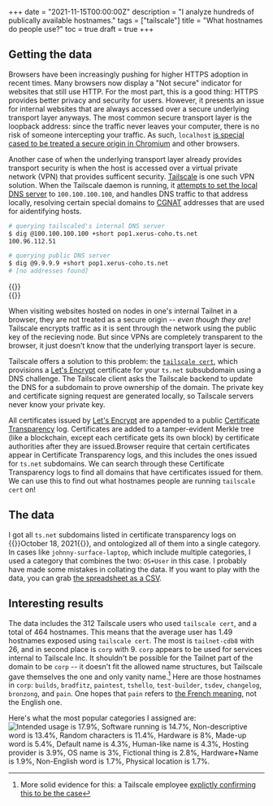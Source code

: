+++
date = "2021-11-15T00:00:00Z"
description = "I analyze hundreds of publically available hostnames."
tags = ["tailscale"]
title = "What hostnames do people use?"
toc = true
draft = true
+++

## Getting the data

Browsers have been increasingly pushing for higher HTTPS adoption in recent times. Many browsers now display a "Not secure" indicator for websites that still use HTTP. For the most part, this is a good thing: HTTPS provides better privacy and security for users. However, it presents an issue for internal websites that are always accessed over a secure underlying transport layer anyways. The most common secure transport layer is the loopback address: since the traffic never leaves your computer, there is no risk of someone intercepting your traffic. As such, `localhost` [is special cased to be treated a secure origin in Chromium](https://www.chromium.org/Home/chromium-security/prefer-secure-origins-for-powerful-new-features#TOC-Definitions-) and other browsers.

Another case of when the underlying transport layer already provides transport security is when the host is accessed over a virtual private network (VPN) that provides sufficent security. [Tailscale](https://tailscale.com/) is one such VPN solution. When the Tailscale daemon is running, it [attempts to set the local DNS server](https://tailscale.com/blog/sisyphean-dns-client-linux/) to `100.100.100.100`, and handles DNS traffic to that address locally, resolving certain special domains to [CGNAT](https://en.wikipedia.org/wiki/Carrier-grade_NAT) addresses that are used for aidentifying hosts.

```bash
# querying tailscaled's internal DNS server
$ dig @100.100.100.100 +short pop1.xerus-coho.ts.net
100.96.112.51

# querying public DNS server
$ dig @9.9.9.9 +short pop1.xerus-coho.ts.net
# [no addresses found]
```
{{<rawhtml>}}<br>{{</rawhtml>}}

When visiting websites hosted on nodes in one's internal Tailnet in a browser, they are not treated as a secure origin -- *even though they are*! Tailscale encrypts traffic as it is sent through the network using the public key of the recieving node. But since VPNs are completely transparent to the browser, it just doesn't know that the underlying transport layer is secure.

Tailscale offers a solution to this problem: the [`tailscale cert`](https://tailscale.com/kb/1153/enabling-https/), which provisions a [Let's Encrypt](https://letsencrypt.org/) certificate for your `ts.net` subsubdomain using a DNS challenge. The Tailscale client asks the Tailscale backend to update the DNS for a subdomain to prove ownership of the domain. The private key and certificate signing request are generated locally, so Tailscale servers never know your private key.

All certificates issued by [Let's Encrypt](https://letsencrypt.org/) are appended to a public [Certificate Transparency](https://certificate.transparency.dev/) log. Certificates are added to a tamper-evident Merkle tree (like a blockchain, except each certificate gets its own block) by certificate authorities after they are issued.Browser require that certain certificates appear in Certificate Transparency logs, and this includes the ones issued for `ts.net` subdomains. We can search through these Certificate Transparency logs to find all domains that have certificates issued for them. We can use this to find out what hostnames people are running `tailscale cert` on!

## The data

I got all `ts.net` subdomains listed in certificate transparency logs on {{<rawhtml>}}<time datetime="2021-10-18">October 18, 2021</time>{{</rawhtml>}}, and ontologized all of them into a single category. In cases like `johnny-surface-laptop`, which include multiple categories, I used a category that combines the two: `OS+User` in this case. I probably have made some mistakes in collating the data. If you want to play with the data, you can grab [the spreadsheet as a CSV](/tsnet/ts.csv).

[^corp]: More solid evidence for this: a Tailscale employee [explictly confirming this to be the case](https://github.com/tailscale/tailscale/pull/2709#issuecomment-905671082)

## Interesting results

The data includes the 312 Tailscale users who used `tailscale cert`, and a total of 464 hostnames. This means that the average user has 1.49 hostnames exposed using `tailscale cert`. The most is `tailnet-cdb8` with 26, and in second place is `corp` with 9. `corp` appears to be used for services internal to Tailscale Inc. It shouldn't be possible for the Tailnet part of the domain to be `corp` -- it doesn't fit the allowed name structures, but Tailscale gave themselves the one and only vanity name.[^corp] Here are those hostnames in `corp`: `builds`, `bradfitz`, `paintest`, `tshello`, `test-builder`, `tsdev`, `changelog`, `bronzong`, and `pain`. One hopes that `pain` refers to [the French meaning](https://www.wordreference.com/fren/pain#articleWRD), not the English one.

Here's what the most popular categories I assigned are:
![Intended usage is 17.9%, Software running is 14.7%, Non-descriptive word is 13.4%, Random characters is 11.4%, Hardware is 8%, Made-up word is 5.4%, Default name is 4.3%, Human-like name is 4.3%, Hosting provider is 3.9%, OS name is 3%, Fictional thing is 2.8%, Hardware+Name is 1.9%, Non-English word is 1.7%, Physical location is 1.7%.](/tsnet/category-pie.svg)
